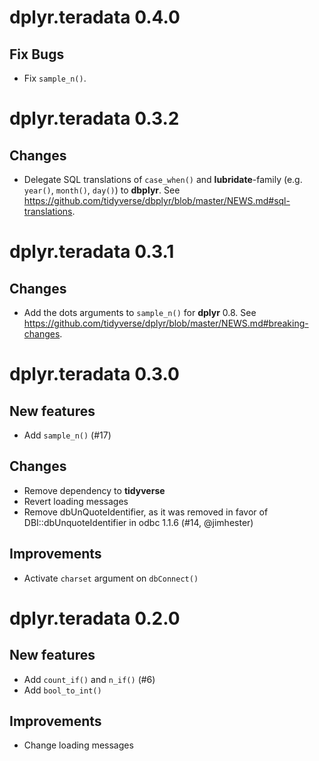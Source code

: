 # dplyr.teradata 0.4.0

## Fix Bugs

- Fix `sample_n()`.

# dplyr.teradata 0.3.2

## Changes

- Delegate SQL translations of `case_when()` and **lubridate**-family (e.g. `year()`, `month()`, `day()`) to **dbplyr**. See https://github.com/tidyverse/dbplyr/blob/master/NEWS.md#sql-translations.

# dplyr.teradata 0.3.1

## Changes

- Add the dots arguments to `sample_n()` for **dplyr** 0.8. See https://github.com/tidyverse/dplyr/blob/master/NEWS.md#breaking-changes.

# dplyr.teradata 0.3.0

## New features

- Add `sample_n()` (#17)

## Changes

- Remove dependency to **tidyverse**
- Revert loading messages
- Remove dbUnQuoteIdentifier, as it was removed in favor of
  DBI::dbUnquoteIdentifier in odbc 1.1.6 (#14, @jimhester)
  
## Improvements

- Activate `charset` argument on `dbConnect()`

# dplyr.teradata 0.2.0

## New features

- Add `count_if()` and `n_if()` (#6)
- Add `bool_to_int()`

## Improvements

- Change loading messages
